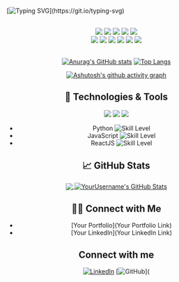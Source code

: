 [![Typing SVG](https://readme-typing-svg.demolab.com?font=Alkatra&weight=500&size=45&duration=3000&pause=3&color=6994CDEE&center=true&multiline=true&width=1000&height=120&lines=Hi+there!+I'm+Jongwan.;Nice+to+meet+you!)](https://git.io/typing-svg)
<div align="center"> 
 <br/>
  
<img src="https://img.shields.io/badge/JAVA-007396?style=for-the-badge&logo=Java&logoColor=white">
<img src="https://img.shields.io/badge/JavaScript-F7DF1E?style=for-the-badge&logo=JavaScript&logoColor=white">
<img src="https://img.shields.io/badge/Spring-6DB33F?style=for-the-badge&logo=Spring&logoColor=white">
<img src="https://img.shields.io/badge/HTML5-E34F26?style=for-the-badge&logo=HTML5&logoColor=white">
<img src="https://img.shields.io/badge/CSS3-1572B6?style=for-the-badge&logo=CSS3&logoColor=white"> <br>
<img src="https://img.shields.io/badge/MySQL-4479A1?style=for-the-badge&logo=MySQL&logoColor=white">
<img src="https://img.shields.io/badge/Oracle-F80000?style=for-the-badge&logo=Oracle&logoColor=white"> 
<img src="https://img.shields.io/badge/aws-232F3E?style=for-the-badge&logo=Amazon aws&logoColor=white">
<img src="https://img.shields.io/badge/Eclipse-2C2255?style=for-the-badge&logo=Eclipse%20IDE&logoColor=white">
<img src="https://img.shields.io/badge/github-181717?style=for-the-badge&logo=github&logoColor=white">
<img src="https://img.shields.io/badge/VSCode-007ACC?style=for-the-badge&logo=VisualStudioCode&logoColor=white">
 
   <br/>
 
<br/>
 
[![Anurag's GitHub stats](https://github-readme-stats.vercel.app/api?username=figurekim317&show_icons=true&theme=tokyonight&height=400)](https://github.com/anuraghazra/github-readme-stats) [![Top Langs](https://github-readme-stats.vercel.app/api/top-langs/?username=figurekim317&height=400&theme=tokyonight)](https://github.com/anuraghazra/github-readme-stats)
 
[![Ashutosh's github activity graph](https://github-readme-activity-graph.cyclic.app/graph?username=figurekim317&theme=tokyo-night&height=400&width=600)](https://github.com/ashutosh00710/github-readme-activity-graph)

## 🔧 Technologies & Tools
![](https://img.shields.io/badge/OS-Linux-informational?style=flat&logo=linux&logoColor=white&color=2bbc8a)
![](https://img.shields.io/badge/Editor-VS_Code-informational?style=flat&logo=visual-studio-code&logoColor=white&color=2bbc8a)
![](https://img.shields.io/badge/Code-JavaScript-informational?style=flat&logo=javascript&logoColor=white&color=2bbc8a)
- Python ![Skill Level](https://img.shields.io/badge/Skill-Intermediate-blue)
- JavaScript ![Skill Level](https://img.shields.io/badge/Skill-Advanced-green)
- ReactJS ![Skill Level](https://img.shields.io/badge/Skill-Intermediate-blue)

 
## &#x1f4c8; GitHub Stats
<a href="https://github.com/YourUsername/YourUsername">
  <img align="center" src="https://github-readme-stats.vercel.app/api/top-langs/?username=YourUsername&hide=html,css&theme=radical" />
</a>
<a href="https://github.com/YourUsername/YourUsername">
  <img align="center" src="https://github-readme-stats.vercel.app/api?username=YourUsername&show_icons=true&theme=radical&line_height=27" alt="YourUsername's GitHub Stats" />
</a>
 
 ## 🤝🏻 Connect with Me
- [Your Portfolio](Your Portfolio Link)
- [Your LinkedIn](Your LinkedIn Link)
 ## Connect with me
[![LinkedIn](https://img.shields.io/badge/LinkedIn--_.svg?style=social&logo=linkedin)](https://www.linkedin.com/in/johndoe/)
[![GitHub](https://img.shields.io/badge/GitHub--_.svg?style=social&logo=github)](
 
</div>

